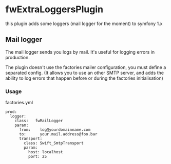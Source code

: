 # fwExtraLoggersPlugin

this plugin adds some loggers (mail logger for the moment) to symfony 1.x

## Mail logger


The mail logger sends you logs by mail. It's useful for logging errors in production.

The plugin doesn't use the factories mailer configuration, you must define a separated config.
(It allows you to use an other SMTP server, and adds the ability to log errors that happen before or during the factories
initialisation)

### Usage

factories.yml

    prod:
      logger:
        class:   fwMailLogger
        param:
          from:    log@yourdomainname.com
          to:      your.mail.address@foo.bar
          transport:
            class: Swift_SmtpTransport
            param:
              host: localhost
              port: 25

